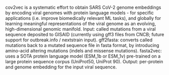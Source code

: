 cov2vec is a systematic effort to obtain SARS CoV-2 genome embeddings by encoding viral genomes with protein language models - for specific applications (i.e. improve biomedically relevant ML tasks), and globally for learning meaningful representations of the viral genome as an evolving, high-dimensional genomic manifold.
Input: called mutations from a viral sequence deposited to GISAID (currently using gff3 files from CNCB; future support for outbreak.info / nextstrain input).
gff2fasta: converts called mutations back to a mutated sequence file in fasta format, by introducing amino-acid altering mutations (indels and missense mutations).
fasta2vec: uses a SOTA protein language model (ESM_1b or ESM_1v) pre-trained on a large protein sequence corpus (UniProt50, UniProt 90).
Output: per-protein and genome embedding for the input viral sequence.
